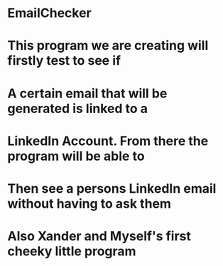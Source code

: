 # EmailChecker


# This program we are creating will firstly test to see if
# A certain email that will be generated is linked to a 
# LinkedIn Account. From there the program will be able to
# Then see a persons LinkedIn email without having to ask them
# Also Xander and Myself's first cheeky little program

